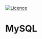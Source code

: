 [![Licence](https://img.shields.io/github/license/bishtanuj/mysql?style=for-the-badge)](./LICENSE)

# MySQL

